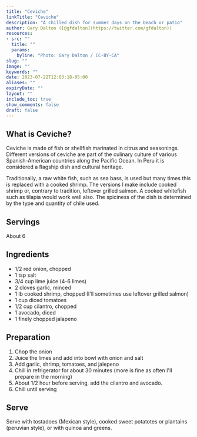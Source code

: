 ```yaml
---
title: "Ceviche"
linkTitle: "Ceviche"
description: "A chilled dish for summer days on the beach or patio"
author: Gary Dalton ([@gfdalton](https://twitter.com/gfdalton))
resources:
- src: ""
  title: ""
  params:
    byline: "Photo: Gary Dalton / CC-BY-CA"
slug: ""
image: ""
keywords: ""
date: 2023-07-22T12:03:18-05:00
aliases: ""
expiryDate: ""
layout: ""
include_toc: true
show_comments: false
draft: false
---
```


## What is Ceviche?

Ceviche is made of fish or shellfish marinated in citrus and seasonings. Different versions of ceviche are part of the culinary culture of various Spanish-American countries along the Pacific Ocean. In Peru it is considered a flagship dish and cultural heritage.

Traditionally, a raw white fish, such as sea bass, is used but many times this is replaced with a cooked shrimp. The versions I make include cooked shrimp or, contrary to tradition, leftover grilled salmon. A cooked whitefish such as tilapia would work well also. The spiciness of the dish is determined by the type and quantity of chile used.

## Servings

About 6

## Ingredients

* 1/2 red onion, chopped
* 1 tsp salt
* 3/4 cup  lime juice (4-6 limes)
* 2 cloves garlic, minced
* 1 lb cooked shrimp, chopped (I'll sometimes use leftover grilled salmon)
* 1 cup diced tomatoes
* 1/2 cup cilantro, chopped
* 1 avocado, diced
* 1 finely chopped jalapeno

## Preparation

1. Chop the onion
2. Juice the limes and add into bowl with onion and salt
3. Add garlic, shrimp, tomatoes, and jalepeno
4. Chill in refrigerator for about 30 minutes (more is fine as often I'll prepare in the morning)
5. About 1/2 hour before serving, add the cilantro and avocado.
6. Chill until serving

## Serve

Serve with tostadoes (Mexican style), cooked sweet potatotes or plantains (peruvian style), or with quinoa and greens.

